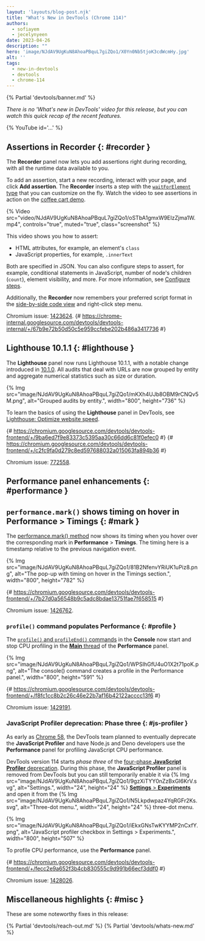 ```yaml
---
layout: 'layouts/blog-post.njk'
title: "What's New in DevTools (Chrome 114)"
authors:
  - sofiayem
  - jecelynyeen
date: 2023-04-26
description: ""
hero: 'image/NJdAV9UgKuN8AhoaPBquL7giZQo1/X0Yn0Nb5tjoK3cdWcmHy.jpg'
alt: ''
tags:
  - new-in-devtools
  - devtools
  - chrome-114
---
```

<!--image/dPDCek3EhZgLQPGtEG3y0fTn4v82/gctGASDKBFTUtOQqVq2H.png  -->

{% Partial 'devtools/banner.md' %}

*There is no 'What's new in DevTools' video for this release, but you can watch this quick recap of the recent features.*

{% YouTube id='...' %}

<!-- $contentStart -->

## Assertions in Recorder {: #recorder }

The **Recorder** panel now lets you add assertions right during recording, with all the runtime data available to you.

To add an assertion, start a new recording, interact with your page, and click **Add assertion**. The **Recorder** inserts a step with the [`waitForElement` type](/docs/devtools/recorder/reference/#step-properties) that you can customize on the fly. Watch the video to see assertions in action on the [coffee cart demo](https://coffee-cart.app/).

{% Video src="video/NJdAV9UgKuN8AhoaPBquL7giZQo1/oSTbA1gmxW9EIzZjma1W.mp4", controls="true", muted="true", class="screenshot" %}

This video shows you how to assert:

- HTML attributes, for example, an element's `class`
- JavaScript properties, for example, `.innerText`

Both are specified in JSON. You can also configure steps to assert, for example, conditional statements in JavaScript, number of node's children (`count`), element visibility, and more. For more information, see [Configure steps](/docs/devtools/recorder/reference/#configure-steps).

Additionally, the **Recorder** now remembers your preferred script format in the [side-by-side code view](/docs/devtools/recorder/reference/#inspect-code) and right-click step menu.

Chromium issue: [1423624](https://crbug.com/1423624).
{# https://chrome-internal.googlesource.com/devtools/devtools-internal/+/67b9e72b50d50c5e959ccfebe202b486a3417736 #}

## Lighthouse 10.1.1 {: #lighthouse }

The **Lighthouse** panel now runs Lighthouse 10.1.1, with a notable change introduced in [10.1.0](https://github.com/GoogleChrome/lighthouse/releases/tag/v10.1.0). All audits that deal with URLs are now grouped by entity and aggregate numerical statistics such as size or duration.

{% Img src="image/NJdAV9UgKuN8AhoaPBquL7giZQo1/mKXh4UJb8OBM9rCNQv5M.png", alt="Grouped audits by entity.", width="800", height="736" %}

To learn the basics of using the **Lighthouse** panel in DevTools, see [Lighthouse: Optimize website speed](/docs/devtools/lighthouse/).

{# https://chromium.googlesource.com/devtools/devtools-frontend/+/9ba6ed7f9e83373c5395aa30c66dd6c81f0efec0 #}
{# https://chromium.googlesource.com/devtools/devtools-frontend/+/c2fc9fa0d279c8ed597688032a015063fa894b36 #}

Chromium issue: [772558](https://crbug.com/772558).

## Performance panel enhancements {: #performance }

## `performance.mark()` shows timing on hover in Performance > Timings {: #mark }

The [performance.mark() method](https://developer.mozilla.org/docs/Web/API/Performance/mark) now shows its timing when you hover over the corresponding mark in **Performance** > **Timings**. The timing here is a timestamp relative to the previous navigation event.

{% Img src="image/NJdAV9UgKuN8AhoaPBquL7giZQo1/81B2NfenvYRiUK1uPiz8.png", alt="The pop-up with timing on hover in the Timings section.", width="800", height="782" %}

{# https://chromium.googlesource.com/devtools/devtools-frontend/+/7b27d0a56548b9c5adc8bdae13751fae7f658515 #}

Chromium issue: [1426762](https://crbug.com/1426762).

### `profile()` command populates Performance {: #profile }

The [`profile()` and `profileEnd()` commands](/docs/devtools/console/utilities/#profile-function) in the **Console** now start and stop CPU profiling in the [**Main** thread](/docs/devtools/performance/reference/#main) of the **Performance** panel.

{% Img src="image/NJdAV9UgKuN8AhoaPBquL7giZQo1/WPSIhGfU4uO1X2t71poK.png", alt="The console() command creates a profile in the Performance panel.", width="800", height="591" %}

{# https://chromium.googlesource.com/devtools/devtools-frontend/+/f8fc1cc8b2c26c46e22b7af16b42122acccc13f6 #}

Chromium issue: [1429191](https://crbug.com/1429191).

### JavaScript Profiler deprecation: Phase three {: #js-profiler }

As early as [Chrome 58](/blog/devtools-javascript-cpu-profile-migration-2/), the DevTools team planned to eventually deprecate the **JavaScript Profiler** and have Node.js and Deno developers use the **Performance** panel for profiling JavaScript CPU performance.

DevTools version 114 starts *phase three* of the [four-phase **JavaScript Profiler** deprecation](https://github.com/ChromeDevTools/rfcs/discussions/2#discussioncomment-5189668). During this phase, the **JavaScript Profiler** panel is removed from DevTools but you can still temporarily enable it via {% Img src="image/NJdAV9UgKuN8AhoaPBquL7giZQo1/9gzXiTYY0nZzBxGI6KrV.svg", alt="Settings.", width="24", height="24" %} [**Settings** > **Experiments**](/docs/devtools/settings/experiments/) and open it from the {% Img src="image/NJdAV9UgKuN8AhoaPBquL7giZQo1/N5Lkpdwpaz4YqRGFr2Ks.svg", alt="Three-dot menu.", width="24", height="24" %} three-dot menu.

{% Img src="image/NJdAV9UgKuN8AhoaPBquL7giZQo1/iEkxGNsTwKYYMP2nCxfY.png", alt="JavaScript profiler checkbox in Settings > Experiments.", width="800", height="507" %}

To profile CPU performance, use the **Performance** panel.

{# https://chromium.googlesource.com/devtools/devtools-frontend/+/fecc2e9a652f3b4cb830555c9d991b66ecf3ddf0 #}

Chromium issue: [1428026](https://crbug.com/1428026).

## Miscellaneous highlights {: #misc }

These are some noteworthy fixes in this release:


<!-- $contentEnd -->

{% Partial 'devtools/reach-out.md' %}
{% Partial 'devtools/whats-new.md' %}
